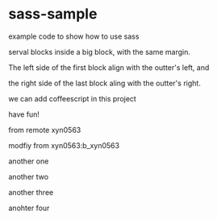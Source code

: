 sass-sample
===========

example code to show how to use sass

serval blocks inside a big block, with the same margin.

The left side of the first block align with the outter's left, and

the right side of the last block aling with the outter's right.

we can add coffeescript in this project

have fun!

from remote xyn0563

modfiy from xyn0563:b_xyn0563

another one

another two

another three

anohter four
